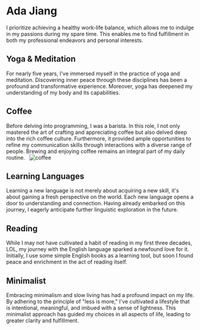 # Ada Jiang

I prioritize achieving a healthy work-life balance, which allows me to indulge in my passions during my spare time. This enables me to find fulfillment in both my professional endeavors and personal interests.
&nbsp;

## Yoga & Meditation
For nearly five years, I've immersed myself in the practice of yoga and meditation. Discovering inner peace through these disciplines has been a profound and transformative experience. Moreover, yoga has deepened my understanding of my body and its capabilities.
&nbsp;

## Coffee
Before delving into programming, I was a barista. In this role, I not only mastered the art of crafting and appreciating coffee but also delved deep into the rich coffee culture. Furthermore, it provided ample opportunities to refine my communication skills through interactions with a diverse range of people. Brewing and enjoying coffee remains an integral part of my daily routine.
&nbsp;
![coffee](../../public/assets/hobbies/coffee.jpg)
&nbsp;

## Learning Languages
Learning a new language is not merely about acquiring a new skill, it's about gaining a fresh perspective on the world. Each new language opens a door to understanding and connection. Having already embarked on this journey, I eagerly anticipate further linguistic exploration in the future.
&nbsp;

## Reading
While I may not have cultivated a habit of reading in my first three decades, LOL, my journey with the English language sparked a newfound love for it. Initially, I use some simple English books as a learning tool, but soon I found peace and enrichment in the act of reading itself. 
&nbsp;

## Minimalist
Embracing minimalism and slow living has had a profound impact on my life. By adhering to the principle of "less is more," I've cultivated a lifestyle that is intentional, meaningful, and imbued with a sense of lightness. This minimalist approach has guided my choices in all aspects of life, leading to greater clarity and fulfillment.